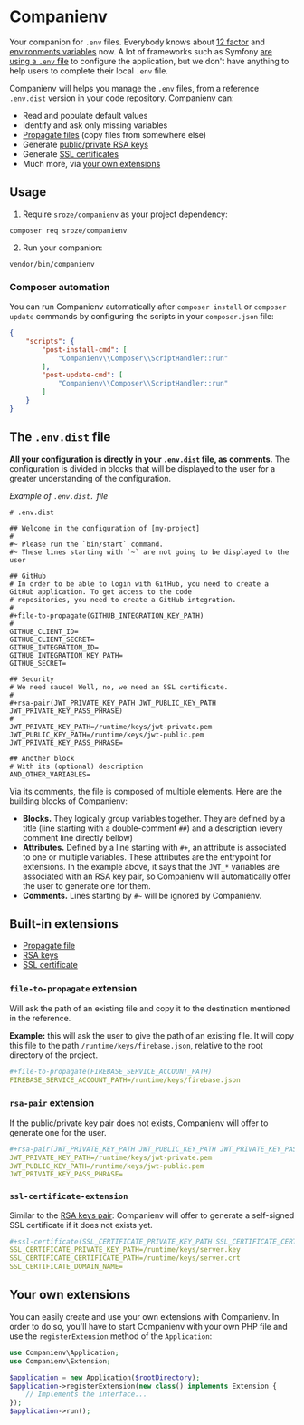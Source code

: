 # Companienv

Your companion for `.env` files. Everybody knows about [12 factor](https://12factor.net/) and [environments variables](https://12factor.net/config) now.
A lot of frameworks such as Symfony [are using a `.env` file](https://symfony.com/doc/current/configuration.html#the-env-file-environment-variables) to configure the application,
but we don't have anything to help users to complete their local `.env` file.

Companienv will helps you manage the `.env` files, from a reference `.env.dist` version in your code repository. Companienv can:

- Read and populate default values
- Identify and ask only missing variables
- [Propagate files](#file-to-propagate-extension) (copy files from somewhere else)
- Generate [public/private RSA keys](#rsa-pair-extension)
- Generate [SSL certificates](#ssl-certificate-extension)
- Much more, via [your own extensions](#your-own-extensions)

## Usage

1. Require `sroze/companienv` as your project dependency:
```
composer req sroze/companienv
```

2. Run your companion:
```
vendor/bin/companienv
```

### Composer automation

You can run Companienv automatically after `composer install` or `composer update` commands by configuring the scripts in your `composer.json` file:

```json
{
    "scripts": {
        "post-install-cmd": [
            "Companienv\\Composer\\ScriptHandler::run"
        ],
        "post-update-cmd": [
            "Companienv\\Composer\\ScriptHandler::run"
        ]
    }
}
```

## The `.env.dist` file

**All your configuration is directly in your `.env.dist` file, as comments.** The configuration is divided in blocks that 
will be displayed to the user for a greater understanding of the configuration.

*Example of `.env.dist.` file*
```
# .env.dist

## Welcome in the configuration of [my-project]
#
#~ Please run the `bin/start` command.
#~ These lines starting with `~` are not going to be displayed to the user

## GitHub
# In order to be able to login with GitHub, you need to create a GitHub application. To get access to the code
# repositories, you need to create a GitHub integration.
#
#+file-to-propagate(GITHUB_INTEGRATION_KEY_PATH)
#
GITHUB_CLIENT_ID=
GITHUB_CLIENT_SECRET=
GITHUB_INTEGRATION_ID=
GITHUB_INTEGRATION_KEY_PATH=
GITHUB_SECRET=

## Security
# We need sauce! Well, no, we need an SSL certificate.
#
#+rsa-pair(JWT_PRIVATE_KEY_PATH JWT_PUBLIC_KEY_PATH JWT_PRIVATE_KEY_PASS_PHRASE)
#
JWT_PRIVATE_KEY_PATH=/runtime/keys/jwt-private.pem
JWT_PUBLIC_KEY_PATH=/runtime/keys/jwt-public.pem
JWT_PRIVATE_KEY_PASS_PHRASE=

## Another block
# With its (optional) description
AND_OTHER_VARIABLES=
```

Via its comments, the file is composed of multiple elements. Here are the building blocks
of Companienv:

- **Blocks.** They logically group variables together. They are defined by a title (line starting with a double-comment 
  `##`) and a description (every comment line directly bellow)
- **Attributes.** Defined by a line starting with `#+`, an attribute is associated to one or multiple variables. These 
  attributes are the entrypoint for extensions. In the example above, it says that the `JWT_*` variables are associated
  with an RSA key pair, so Companienv will automatically offer the user to generate one for them.
- **Comments.** Lines starting by `#~` will be ignored by Companienv.

## Built-in extensions

- [Propagate file](#file-to-propagate-extension)
- [RSA keys](#rsa-pair-extension)
- [SSL certificate](#ssl-certificate-extension)

### `file-to-propagate` extension

Will ask the path of an existing file and copy it to the destination mentioned in the reference.

**Example:** this will ask the user to give the path of an existing file. It will copy this file to the path 
             `/runtime/keys/firebase.json`, relative to the root directory of the project.
```yaml
#+file-to-propagate(FIREBASE_SERVICE_ACCOUNT_PATH)
FIREBASE_SERVICE_ACCOUNT_PATH=/runtime/keys/firebase.json
```

### `rsa-pair` extension

If the public/private key pair does not exists, Companienv will offer to generate one for the user.
```yaml
#+rsa-pair(JWT_PRIVATE_KEY_PATH JWT_PUBLIC_KEY_PATH JWT_PRIVATE_KEY_PASS_PHRASE)
JWT_PRIVATE_KEY_PATH=/runtime/keys/jwt-private.pem
JWT_PUBLIC_KEY_PATH=/runtime/keys/jwt-public.pem
JWT_PRIVATE_KEY_PASS_PHRASE=
```

### `ssl-certificate-extension`

Similar to the [RSA keys pair](#rsa-pair-extension): Companienv will offer to generate a self-signed SSL certificate if
it does not exists yet.

```yaml
#+ssl-certificate(SSL_CERTIFICATE_PRIVATE_KEY_PATH SSL_CERTIFICATE_CERTIFICATE_PATH SSL_CERTIFICATE_DOMAIN_NAME)
SSL_CERTIFICATE_PRIVATE_KEY_PATH=/runtime/keys/server.key
SSL_CERTIFICATE_CERTIFICATE_PATH=/runtime/keys/server.crt
SSL_CERTIFICATE_DOMAIN_NAME=
```

## Your own extensions

You can easily create and use your own extensions with Companienv. In order to do so, you'll have to start Companienv 
with your own PHP file and use the `registerExtension` method of the `Application`:

```php
use Companienv\Application;
use Companienv\Extension;

$application = new Application($rootDirectory);
$application->registerExtension(new class() implements Extension {
    // Implements the interface...
});
$application->run();
```

